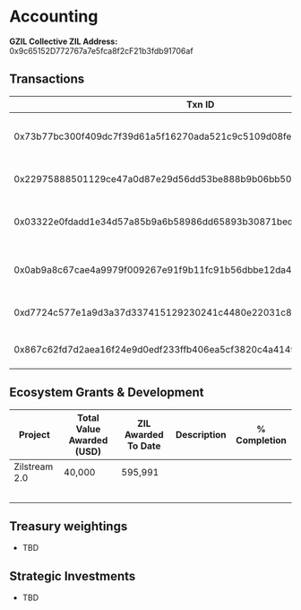 # Accounting

**GZIL Collective ZIL Address:**
0x9c65152D772767a7e5fca8f2cF21b3fdb91706af

## Transactions

| Txn ID | Value (ZIL) | Description | Block explorer link |
| --- | --- | --- | --- |
|0x73b77bc300f409dc7f39d61a5f16270ada521c9c5109d08fed3d72b8d660af5f |595,991  |Season 1 _ 1st tranche Zilstream 2.0  |https://otterscan.zilliqa.com/tx/0x73b77bc300f409dc7f39d61a5f16270ada521c9c5109d08fed3d72b8d660af5f  |
|0x22975888501129ce47a0d87e29d56dd53be888b9b06bb5064f8319f0b28da4f9  |744,989  |Season 1 _ 1st tranche Dvp Hub |https://otterscan.zilliqa.com/tx/0x22975888501129ce47a0d87e29d56dd53be888b9b06bb5064f8319f0b28da4f9  |
|0x03322e0fdadd1e34d57a85b9a6b58986dd65893b30871bedea1ed6daa887d1e3  |744,989  |Season 1 _ 1st tranche NFT Marketplace  |https://otterscan.zilliqa.com/tx/0x03322e0fdadd1e34d57a85b9a6b58986dd65893b30871bedea1ed6daa887d1e3  |
|0x0ab9a8c67cae4a9979f009267e91f9b11fc91b56dbbe12da43d199996a2818f7  |744,989  |Season 1 _ 1st tranche Meme Launchpad  |https://otterscan.zilliqa.com/tx/0x0ab9a8c67cae4a9979f009267e91f9b11fc91b56dbbe12da43d199996a2818f7  |
|0xd7724c577e1a9d3a37d337415129230241c4480e22031c8d325e756a7c37a12d  |744,989  |Seson 1 _ 1st tranche Forge  |https://otterscan.zilliqa.com/tx/0xd7724c577e1a9d3a37d337415129230241c4480e22031c8d325e756a7c37a12d  |
|0x867c62fd7d2aea16f24e9d0edf233ffb406ea5cf3820c4a4149999886bd73a7a  |100,000,000  |gZIL validator node  |https://otterscan.zilliqa.com/tx/0x867c62fd7d2aea16f24e9d0edf233ffb406ea5cf3820c4a4149999886bd73a7a  |

## Ecosystem Grants & Development

| Project | Total Value Awarded (USD) | ZIL Awarded To Date | Description | % Completion |
| --- | --- | --- | --- | --- |
|Zilstream 2.0  |40,000  |595,991  |  |  |
|  |  |  |  |  |
|  |  |  |  |  |
|  |  |  |  |  |
|  |  |  |  |  |
|  |  |  |  |  |

## Treasury weightings
- TBD

## Strategic Investments
- TBD
